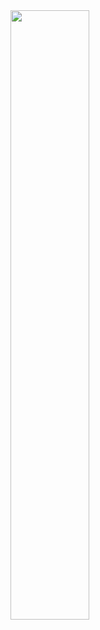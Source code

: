 <img src="https://github.com/r06922085/MyResume/blob/master/Liocean_Resume_1.jpeg" width="50%" height="50%">
